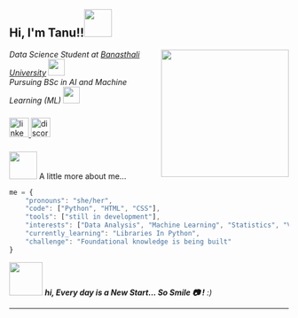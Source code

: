 <h2> Hi, I'm Tanu!!<img src="https://media.giphy.com/media/mGcNjsfWAjY5AEZNw6/giphy.gif" width="50"></h2>
<img align='right' src="https://i.pinimg.com/originals/5a/fb/34/5afb342dab2c1afa44602e789229cdec.gif" width="230"><p><em>Data Science Student at <a href="https://www.banasthali.org/">Banasthali University</a>
<img src="https://media.giphy.com/media/fYSnHlufseco8Fh93Z/giphy.gif" width="30"></br>Pursuing BSc in AI and Machine Learning (ML) <img src="https://media.giphy.com/media/WUlplcMpOCEmTGBtBW/giphy.gif" width="30">
</em></p>

###

<div align="left">
  <a href="https:\\www.linkedin.com/in/tanvee01" target="_blank">
    <img src="https://img.shields.io/static/v1?message=LinkedIn&logo=linkedin&label=&color=0077B5&logoColor=white&labelColor=&style=for-the-badge" height="35" alt="linkedin logo"  />
  </a>
  <a href="change it" target="_blank">
    <img src="https://img.shields.io/static/v1?message=Discord&logo=discord&label=&color=7289DA&logoColor=white&labelColor=&style=for-the-badge" height="35" alt="discord logo"  />
  </a>
</div>

###




<img src="https://media.giphy.com/media/VgCDAzcKvsR6OM0uWg/giphy.gif" width="50"> A little more about me...  

```javascript
me = {
    "pronouns": "she/her",
    "code": ["Python", "HTML", "CSS"],
    "tools": ["still in development"],
    "interests": ["Data Analysis", "Machine Learning", "Statistics", "Visualization", "AI"],
    "currently_learning": "Libraries In Python",
    "challenge": "Foundational knowledge is being built"
}

```

<img src="https://media.giphy.com/media/LnQjpWaON8nhr21vNW/giphy.gif" width="60"> <em><b>hi, Every day is a New Start... So Smile 📷 !</b> :)</em>

---
